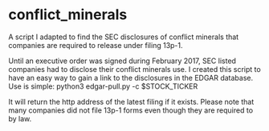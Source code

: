 # conflict_minerals
A script I adapted to find the SEC disclosures of conflict minerals that companies are required to release under filing 13p-1. 

Until an executive order was signed during February 2017, SEC listed companies had to disclose their conflict minerals use. 
I created this script to have an easy way to gain a link to the disclosures in the EDGAR database. Use is simple: 
python3 edgar-pull.py -c $STOCK_TICKER

It will return the http address of the latest filing if it exists. Please note that many companies did not file 13p-1 forms even though 
they are required to by law.
